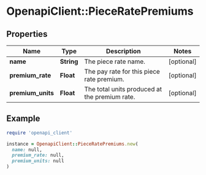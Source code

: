 # OpenapiClient::PieceRatePremiums

## Properties

| Name | Type | Description | Notes |
| ---- | ---- | ----------- | ----- |
| **name** | **String** | The piece rate name. | [optional] |
| **premium_rate** | **Float** | The pay rate for this piece rate premium. | [optional] |
| **premium_units** | **Float** | The total units produced at the premium rate. | [optional] |

## Example

```ruby
require 'openapi_client'

instance = OpenapiClient::PieceRatePremiums.new(
  name: null,
  premium_rate: null,
  premium_units: null
)
```

